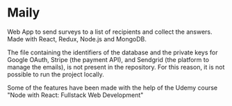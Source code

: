 # Maily

Web App to send surveys to a list of recipients and collect the answers. Made with React, Redux, Node.js and MongoDB.

The file containing the identifiers of the database and the private keys for Google OAuth, Stripe (the payment API), and Sendgrid (the platform to manage the emails), is not present in the repository. For this reason, it is not possible to run the project locally.

Some of the features have been made with the help of the Udemy course "Node with React: Fullstack Web Development"
